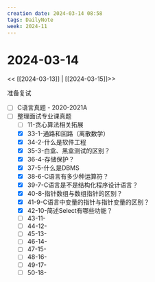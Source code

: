 ```yaml
---
creation date: 2024-03-14 08:58
tags: DailyNote
week: 2024-11
---
```


# 2024-03-14

<< [[2024-03-13]] | [[2024-03-15]]>>


准备复试
- [ ] C语言真题 - 2020-2021A
- [ ] 整理面试专业课真题
	- [ ] 11-贪心算法相关拓展
	- [x] 33-1-通路和回路（离散数学）
	- [x] 34-2-什么是软件工程
	- [x] 35-3-白盒、黑盒测试的区别？
	- [x] 36-4-存储保护？
	- [x] 37-5-什么是DBMS
	- [x] 38-6-C语言有多少种运算符？
	- [x] 39-7-C语言是不是结构化程序设计语言？
	- [x] 40-8-指针数组与数组指针的区别？
	- [x] 41-9-C语言中变量的指针与指针变量的区别？
	- [x] 42-10-简述Select有哪些功能？
	- [ ] 43-11-
	- [ ] 44-12-
	- [ ] 45-13-
	- [ ] 46-14-
	- [ ] 47-15-
	- [ ] 48-16-
	- [ ] 49-17-
	- [ ] 50-18-
